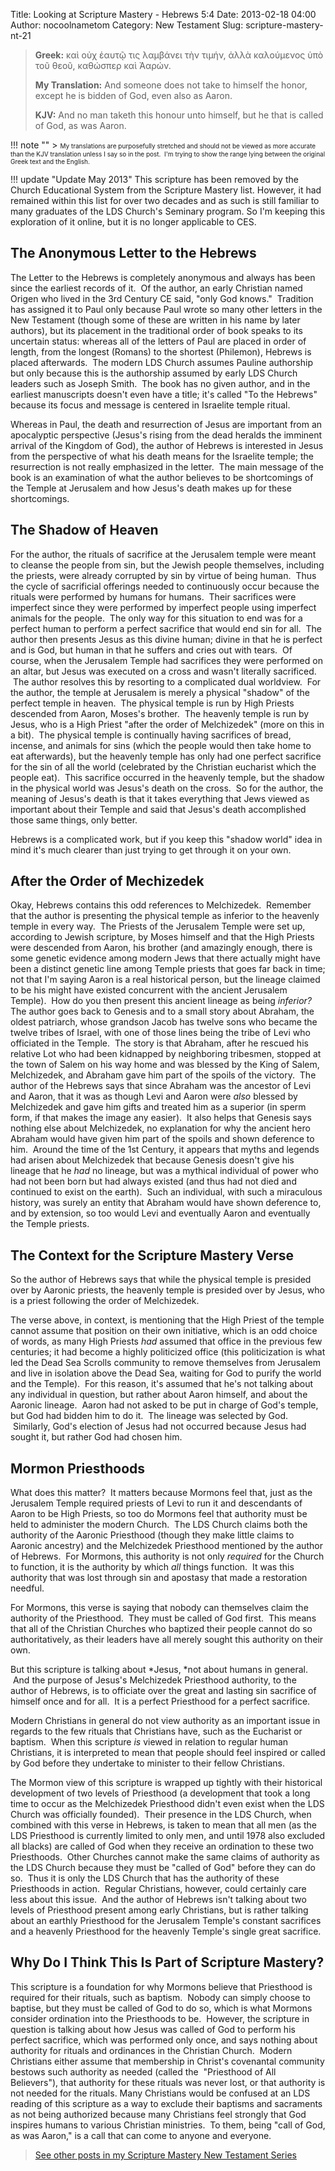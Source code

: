 Title: Looking at Scripture Mastery - Hebrews 5:4
Date: 2013-02-18 04:00
Author: nocoolnametom
Category: New Testament
Slug: scripture-mastery-nt-21

> **Greek:**
>  καὶ οὐχ ἑαυτῷ τις λαμβάνει τὴν τιμήν, ἀλλὰ καλούμενος ὑπὸ τοῦ θεοῦ, καθώσπερ καὶ Ἀαρών.
>
> **My Translation:**
>  And someone does not take to himself the honor, except he is bidden of God, even also as Aaron.
>
> **KJV:**
>  And no man taketh this honour unto himself, but he that is called of God, as was Aaron.

!!! note ""
     > <span style="font-size: x-small;">My translations are purposefully stretched and should not be viewed as more accurate than the KJV translation unless I say so in the post.  I'm trying to show the range lying between the original Greek text and the English.</span>

!!! update "Update May 2013"
     This scripture has been removed by the Church Educational System from the Scripture Mastery list. However, it had remained within this list for over two decades and as such is still familiar to many graduates of the LDS Church's Seminary program. So I'm keeping this exploration of it online, but it is no longer applicable to CES.

The Anonymous Letter to the Hebrews
-----------------------------------

The Letter to the Hebrews is completely anonymous and always has been since the earliest records of it.  Of the author, an early Christian named Origen who lived in the 3rd Century CE said, "only God knows."  Tradition has assigned it to Paul only because Paul wrote so many other letters in the New Testament (though some of these are written in his name by later authors), but its placement in the traditional order of book speaks to its uncertain status: whereas all of the letters of Paul are placed in order of length, from the longest (Romans) to the shortest (Philemon), Hebrews is placed afterwards.  The modern LDS Church assumes Pauline authorship but only because this is the authorship assumed by early LDS Church leaders such as Joseph Smith.  The book has no given author, and in the earliest manuscripts doesn't even have a title; it's called "To the Hebrews" because its focus and message is centered in Israelite temple ritual.

Whereas in Paul, the death and resurrection of Jesus are important from an apocalyptic perspective (Jesus's rising from the dead heralds the imminent arrival of the Kingdom of God), the author of Hebrews is interested in Jesus from the perspective of what his death means for the Israelite temple; the resurrection is not really emphasized in the letter.  The main message of the book is an examination of what the author believes to be shortcomings of the Temple at Jerusalem and how Jesus's death makes up for these shortcomings.

The Shadow of Heaven
--------------------

For the author, the rituals of sacrifice at the Jerusalem temple were meant to cleanse the people from sin, but the Jewish people themselves, including the priests, were already corrupted by sin by virtue of being human.  Thus the cycle of sacrificial offerings needed to continuously occur because the rituals were performed by humans for humans.  Their sacrifices were imperfect since they were performed by imperfect people using imperfect animals for the people.  The only way for this situation to end was for a perfect human to perform a perfect sacrifice that would end sin for all.  The author then presents Jesus as this divine human; divine in that he is perfect and is God, but human in that he suffers and cries out with tears.  Of course, when the Jerusalem Temple had sacrifices they were performed on an altar, but Jesus was executed on a cross and wasn't literally sacrificed.  The author resolves this by resorting to a complicated dual worldview.  For the author, the temple at Jerusalem is merely a physical "shadow" of the perfect temple in heaven.  The physical temple is run by High Priests descended from Aaron, Moses's brother.  The heavenly temple is run by Jesus, who is a High Priest "after the order of Melchizedek" (more on this in a bit).  The physical temple is continually having sacrifices of bread, incense, and animals for sins (which the people would then take home to eat afterwards), but the heavenly temple has only had one perfect sacrifice for the sin of all the world (celebrated by the Christian eucharist which the people eat).  This sacrifice occurred in the heavenly temple, but the shadow in the physical world was Jesus's death on the cross.  So for the author, the meaning of Jesus's death is that it takes everything that Jews viewed as important about their Temple and said that Jesus's death accomplished those same things, only better.

Hebrews is a complicated work, but if you keep this "shadow world" idea in mind it's much clearer than just trying to get through it on your own.

After the Order of Mechizedek
-----------------------------

Okay, Hebrews contains this odd references to Melchizedek.  Remember that the author is presenting the physical temple as inferior to the heavenly temple in every way.  The Priests of the Jerusalem Temple were set up, according to Jewish scripture, by Moses himself and that the High Priests were descended from Aaron, his brother (and amazingly enough, there is some genetic evidence among modern Jews that there actually might have been a distinct genetic line among Temple priests that goes far back in time; not that I'm saying Aaron is a real historical person, but the lineage claimed to be his might have existed concurrent with the ancient Jerusalem Temple).  How do you then present this ancient lineage as being *inferior?*  The author goes back to Genesis and to a small story about Abraham, the oldest patriarch, whose grandson Jacob has twelve sons who became the twelve tribes of Israel, with one of those lines being the tribe of Levi who officiated in the Temple.  The story is that Abraham, after he rescued his relative Lot who had been kidnapped by neighboring tribesmen, stopped at the town of Salem on his way home and was blessed by the King of Salem, Melchizedek, and Abraham gave him part of the spoils of the victory.  The author of the Hebrews says that since Abraham was the ancestor of Levi and Aaron, that it was as though Levi and Aaron were *also* blessed by Melchizedek and gave him gifts and treated him as a superior (in sperm form, if that makes the image any easier).  It also helps that Genesis says nothing else about Melchizedek, no explanation for why the ancient hero Abraham would have given him part of the spoils and shown deference to him.  Around the time of the 1st Century, it appears that myths and legends had arisen about Melchizedek that because Genesis doesn't give his lineage that he *had* no lineage, but was a mythical individual of power who had not been born but had always existed (and thus had not died and continued to exist on the earth).  Such an individual, with such a miraculous history, was surely an entity that Abraham would have shown deference to, and by extension, so too would Levi and eventually Aaron and eventually the Temple priests.

The Context for the Scripture Mastery Verse
-------------------------------------------

So the author of Hebrews says that while the physical temple is presided over by Aaronic priests, the heavenly temple is presided over by Jesus, who is a priest following the order of Melchizedek.

The verse above, in context, is mentioning that the High Priest of the temple cannot assume that position on their own initiative, which is an odd choice of words, as many High Priests *had* assumed that office in the previous few centuries; it had become a highly politicized office (this politicization is what led the Dead Sea Scrolls community to remove themselves from Jerusalem and live in isolation above the Dead Sea, waiting for God to purify the world and the Temple).  For this reason, it's assumed that he's not talking about any individual in question, but rather about Aaron himself, and about the Aaronic lineage.  Aaron had not asked to be put in charge of God's temple, but God had bidden him to do it.  The lineage was selected by God.  Similarly, God's election of Jesus had not occurred because Jesus had sought it, but rather God had chosen him.

Mormon Priesthoods
------------------

What does this matter?  It matters because Mormons feel that, just as the Jerusalem Temple required priests of Levi to run it and descendants of Aaron to be High Priests, so too do Mormons feel that authority must be held to administer the modern Church.  The LDS Church claims both the authority of the Aaronic Priesthood (though they make little claims to Aaronic ancestry) and the Melchizedek Priesthood mentioned by the author of Hebrews.  For Mormons, this authority is not only *required* for the Church to function, it is the authority by which *all* things function.  It was this authority that was lost through sin and apostasy that made a restoration needful.

For Mormons, this verse is saying that nobody can themselves claim the authority of the Priesthood.  They must be called of God first.  This means that all of the Christian Churches who baptized their people cannot do so authoritatively, as their leaders have all merely sought this authority on their own.

But this scripture is talking about *Jesus, *not about humans in general.  And the purpose of Jesus's Melchizedek Priesthood authority, to the author of Hebrews, is to officiate over the great and lasting sin sacrifice of himself once and for all.  It is a perfect Priesthood for a perfect sacrifice.

Modern Christians in general do not view authority as an important issue in regards to the few rituals that Christians have, such as the Eucharist or baptism.  When this scripture *is* viewed in relation to regular human Christians, it is interpreted to mean that people should feel inspired or called by God before they undertake to minister to their fellow Christians.

The Mormon view of this scripture is wrapped up tightly with their historical development of two levels of Priesthood (a development that took a long time to occur as the Melchizedek Priesthood didn't even exist when the LDS Church was officially founded).  Their presence in the LDS Church, when combined with this verse in Hebrews, is taken to mean that all men (as the LDS Priesthood is currently limited to only men, and until 1978 also excluded all blacks) are called of God when they receive an ordination to these two Priesthoods.  Other Churches cannot make the same claims of authority as the LDS Church because they must be "called of God" before they can do so.  Thus it is only the LDS Church that has the authority of these Priesthoods in action.  Regular Christians, however, could certainly care less about this issue.  And the author of Hebrews isn't talking about two levels of Priesthood present among early Christians, but is rather talking about an earthly Priesthood for the Jerusalem Temple's constant sacrifices and a heavenly Priesthood for the heavenly Temple's single great sacrifice.

Why Do I Think This Is Part of Scripture Mastery?
-------------------------------------------------

This scripture is a foundation for why Mormons believe that Priesthood is required for their rituals, such as baptism.  Nobody can simply choose to baptise, but they must be called of God to do so, which is what Mormons consider ordination into the Priesthoods to be.  However, the scripture in question is talking about how Jesus was called of God to perform his perfect sacrifice, which was performed only once, and says nothing about authority for rituals and ordinances in the Christian Church.  Modern Christians either assume that membership in Christ's covenantal community bestows such authority as needed (called the  "Priesthood of All Believers"), that authority for these rituals was never lost, or that authority is not needed for the rituals. Many Christians would be confused at an LDS reading of this scripture as a way to exclude their baptisms and sacraments as not being authorized because many Christians feel strongly that God inspires humans to various Christian ministries.  To them, being "call of God, as was Aaron," is a call that can come to anyone and everyone.

> [See other posts in my Scripture Mastery New Testament Series][]

[See other posts in my Scripture Mastery New Testament Series]: |filename|scripture-mastery-new-testament.md "Scripture Mastery: New Testament"

